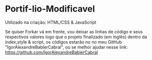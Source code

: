 # Portif-lio-Modificavel
Utilizado na criação: HTML/CSS &amp; JavaScript 


Se quiser Forkar vá em frente, vou deixar as linhas de código e seus respectivos valores logo que o projeto finalizado (em inglês) dentro da index,style & script, os códigos estarão no no meu GitHub "IgorAlexandreBablerCabral", ou se melhor ajudar nesse link: https://github.com/IgorAlexandreBablerCabral 
